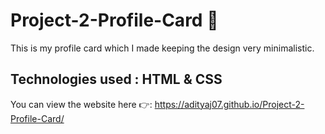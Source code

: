 # Project-2-Profile-Card :boy:
This is my profile card which I made keeping the design very minimalistic.
## Technologies used : HTML & CSS
You can view the website here :point_right:: 
https://adityaj07.github.io/Project-2-Profile-Card/


